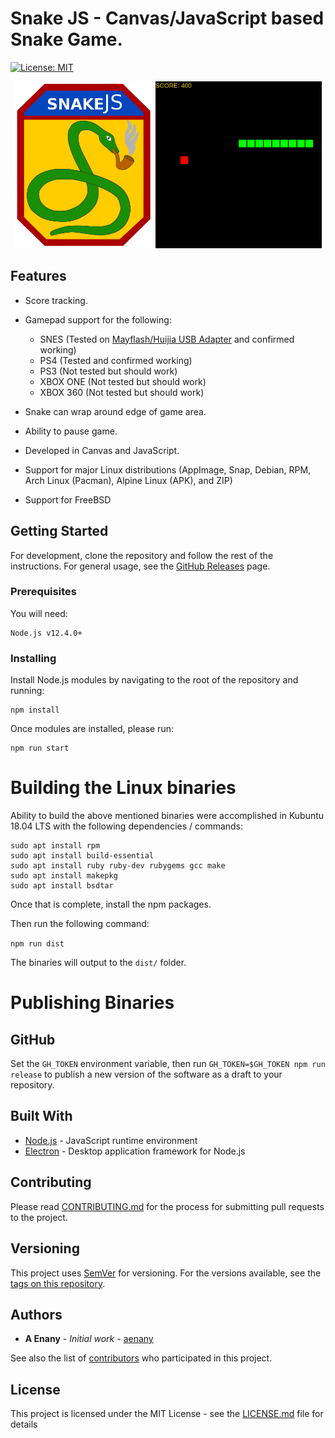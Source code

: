 # Snake JS - Canvas/JavaScript based Snake Game.

[![License: MIT](https://img.shields.io/badge/License-MIT-yellow.svg)](https://opensource.org/licenses/MIT)

<center>
	<img src="./src/img/snake-js.png" width="222" height="267" />
	<img src="./src/img/screen1.png" height="267" />
</center>

## Features

- Score tracking.
- Gamepad support for the following:
	- SNES (Tested on [Mayflash/Huijia USB Adapter](http://a.co/0zO06aL) and confirmed working)
	- PS4 (Tested and confirmed working)
	- PS3 (Not tested but should work)
	- XBOX ONE (Not tested but should work)
	- XBOX 360 (Not tested but should work)

- Snake can wrap around edge of game area.
- Ability to pause game.
- Developed in Canvas and JavaScript.
- Support for major Linux distributions (AppImage, Snap, Debian, RPM, Arch Linux (Pacman), Alpine Linux (APK), and ZIP)
- Support for FreeBSD


## Getting Started

For development, clone the repository and follow the rest of the instructions. For general usage, see the [GitHub Releases](https://github.com/aenany/snake.js/releases) page.

### Prerequisites

You will need:

```
Node.js v12.4.0+
```

### Installing

Install Node.js modules by navigating to the root of the repository and running:

```
npm install
```

Once modules are installed, please run:

```
npm run start
```

# Building the Linux binaries

Ability to build the above mentioned binaries were accomplished in Kubuntu 18.04 LTS with the following dependencies / commands:

```
sudo apt install rpm
sudo apt install build-essential
sudo apt install ruby ruby-dev rubygems gcc make
sudo apt install makepkg
sudo apt install bsdtar
```

Once that is complete, install the npm packages.

Then run the following command:

`npm run dist`

The binaries will output to the `dist/` folder.

# Publishing Binaries

## GitHub
Set the `GH_TOKEN` environment variable, then run `GH_TOKEN=$GH_TOKEN npm run release` to publish a new version of the software as a draft to your repository.

## Built With

* [Node.js](https://nodejs.org) - JavaScript runtime environment
* [Electron](https://electronjs.org/) - Desktop application framework for Node.js

## Contributing

Please read [CONTRIBUTING.md](https://github.com/aenany/snake.js/blob/master/CONTRIBUTING.md) for the process for submitting pull requests to the project.

## Versioning

This project uses [SemVer](http://semver.org/) for versioning. For the versions available, see the [tags on this repository](https://github.com/aenany/google-hangouts-chat-linux/project/tags). 

## Authors

* **A Enany** - *Initial work* - [aenany](https://github.com/aenany)

See also the list of [contributors](https://github.com/aenany/google-hangouts-chat-linux/contributors) who participated in this project.

## License

This project is licensed under the MIT License - see the [LICENSE.md](LICENSE.md) file for details
